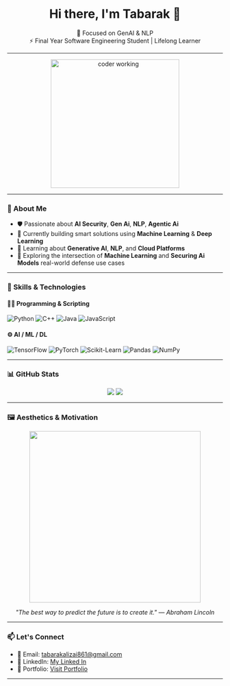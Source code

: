 <h1 align="center">Hi there, I'm Tabarak 👋</h1>



<p align="center">
  🎯 Focused on GenAI & NLP <br />
  ⚡ Final Year Software Engineering Student | Lifelong Learner
</p>

---
<p align="center">
  <img src="https://media.giphy.com/media/ZVik7pBtu9dNS/giphy.gif" width="300" alt="coder working" />
</p>

---

### 🚀 About Me

- 🛡️ Passionate about **AI Security**, **Gen Ai**, **NLP**, **Agentic Ai**
- 🤖 Currently building smart solutions using **Machine Learning** & **Deep Learning**
- 📘 Learning about **Generative AI**, **NLP**, and **Cloud Platforms**
- 🧩 Exploring the intersection of **Machine Learning** and **Securing Ai Models** real-world defense use cases

---

### 🧠 Skills & Technologies

#### 👨‍💻 Programming & Scripting
![Python](https://img.shields.io/badge/-Python-3776AB?style=flat&logo=python&logoColor=white)
![C++](https://img.shields.io/badge/-C++-00599C?style=flat&logo=c%2b%2b&logoColor=white)
![Java](https://img.shields.io/badge/-Java-007396?style=flat&logo=java&logoColor=white)
![JavaScript](https://img.shields.io/badge/-Javascript-007396?style=flat&logo=javascript&logoColor=white)

#### ⚙️ AI / ML / DL
![TensorFlow](https://img.shields.io/badge/-TensorFlow-FF6F00?style=flat&logo=tensorflow&logoColor=white)
![PyTorch](https://img.shields.io/badge/-PyTorch-EE4C2C?style=flat&logo=pytorch&logoColor=white)
![Scikit-Learn](https://img.shields.io/badge/-Scikit--Learn-F7931E?style=flat&logo=scikit-learn&logoColor=white)
![Pandas](https://img.shields.io/badge/-Pandas-150458?style=flat&logo=pandas&logoColor=white)
![NumPy](https://img.shields.io/badge/-NumPy-013243?style=flat&logo=numpy&logoColor=white)



---

### 📊 GitHub Stats

<p align="center">
  <img src="https://github-readme-stats.vercel.app/api?username=TabarakAllahKhan&show_icons=true&theme=tokyonight&hide=issues" />
  <img src="https://github-readme-stats.vercel.app/api/top-langs/?username=TabarakAllahKhan&layout=compact&theme=tokyonight" />
</p>

---

### 🖼️ Aesthetics & Motivation

<p align="center">
  <img src="https://media.giphy.com/media/xUPGcguWZHRC2HyBRS/giphy.gif" width="400"/>
</p>

<p align="center"><i>"The best way to predict the future is to create it." — Abraham Lincoln</i></p>

---

### 📫 Let's Connect

- 📧 Email: tabarakalizai861@gmail.com 
- 💼 LinkedIn: [My Linked In](https://www.linkedin.com/in/tabarakallahkhan/)
- 📝 Portfolio: [Visit Portfolio](https://my-portfolio-nu-topaz-64.vercel.app/)

---

